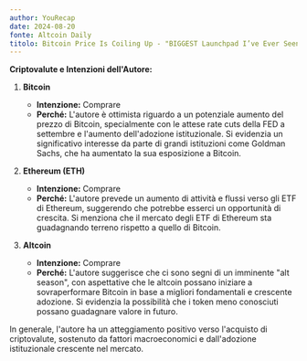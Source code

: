 ```yaml
---
author: YouRecap
date: 2024-08-20
fonte: Altcoin Daily
titolo: Bitcoin Price Is Coiling Up - "BIGGEST Launchpad I’ve Ever Seen"
---
```


**Criptovalute e Intenzioni dell'Autore:**

1. **Bitcoin**  
   - **Intenzione:** Comprare  
   - **Perché:** L'autore è ottimista riguardo a un potenziale aumento del prezzo di Bitcoin, specialmente con le attese rate cuts della FED a settembre e l'aumento dell'adozione istituzionale. Si evidenzia un significativo interesse da parte di grandi istituzioni come Goldman Sachs, che ha aumentato la sua esposizione a Bitcoin. 

2. **Ethereum (ETH)**  
   - **Intenzione:** Comprare  
   - **Perché:** L'autore prevede un aumento di attività e flussi verso gli ETF di Ethereum, suggerendo che potrebbe esserci un opportunità di crescita. Si menziona che il mercato degli ETF di Ethereum sta guadagnando terreno rispetto a quello di Bitcoin.

3. **Altcoin**  
   - **Intenzione:** Comprare  
   - **Perché:** L'autore suggerisce che ci sono segni di un imminente "alt season", con aspettative che le altcoin possano iniziare a sovraperformare Bitcoin in base a migliori fondamentali e crescente adozione. Si evidenzia la possibilità che i token meno conosciuti possano guadagnare valore in futuro.

In generale, l'autore ha un atteggiamento positivo verso l'acquisto di criptovalute, sostenuto da fattori macroeconomici e dall'adozione istituzionale crescente nel mercato.
